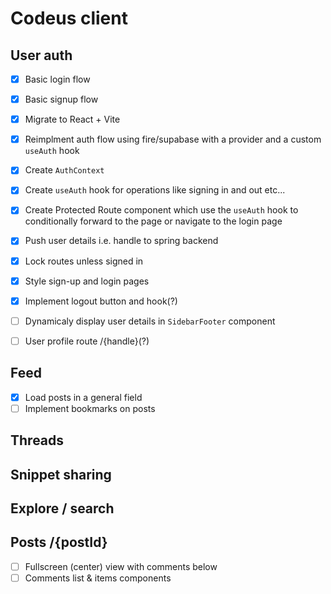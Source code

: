 # Codeus client

## User auth

- [x] Basic login flow
- [x] Basic signup flow
- [x] Migrate to React + Vite
- [x] Reimplment auth flow using fire/supabase with a provider and a custom `useAuth` hook

- [x] Create `AuthContext`
- [x] Create `useAuth` hook for operations like signing in and out etc...
- [x] Create Protected Route component which use the `useAuth` hook to conditionally forward to the page or navigate to the login page

- [x] Push user details i.e. handle to spring backend
- [x] Lock routes unless signed in
- [x] Style sign-up and login pages
- [x] Implement logout button and hook(?)
- [ ] Dynamicaly display user details in `SidebarFooter` component
- [ ] User profile route /{handle}(?)

## Feed

- [x] Load posts in a general field
- [ ] Implement bookmarks on posts

## Threads

## Snippet sharing

## Explore / search

## Posts /{postId}

- [ ] Fullscreen (center) view with comments below
- [ ] Comments list & items components

